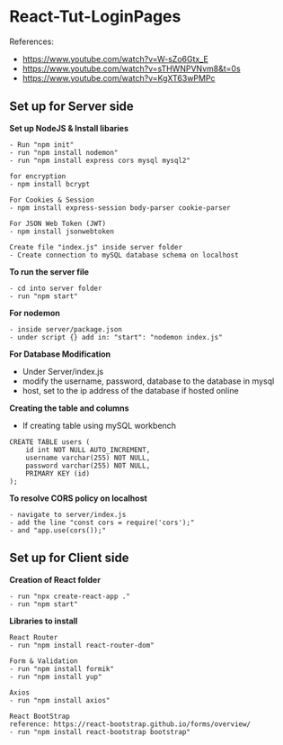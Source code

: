 # React-Tut-LoginPages
References: 
- https://www.youtube.com/watch?v=W-sZo6Gtx_E
- https://www.youtube.com/watch?v=sTHWNPVNvm8&t=0s
- https://www.youtube.com/watch?v=KgXT63wPMPc

## Set up for Server side
**Set up NodeJS & Install libaries**
```
- Run "npm init"
- run "npm install nodemon"
- run "npm install express cors mysql mysql2"

for encryption
- npm install bcrypt

For Cookies & Session
- npm install express-session body-parser cookie-parser

For JSON Web Token (JWT)
- npm install jsonwebtoken

Create file "index.js" inside server folder
- Create connection to mySQL database schema on localhost
```

**To run the server file**
```
- cd into server folder
- run "npm start"
```

**For nodemon**
```
- inside server/package.json
- under script {} add in: "start": "nodemon index.js"
```

**For Database Modification**
- Under Server/index.js
- modify the username, password, database to the database in mysql
- host, set to the ip address of the database if hosted online

**Creating the table and columns**
- If creating table using mySQL workbench
```
CREATE TABLE users (
    id int NOT NULL AUTO_INCREMENT,
    username varchar(255) NOT NULL,
    password varchar(255) NOT NULL,
    PRIMARY KEY (id)
);
```

**To resolve CORS policy on localhost**
```
- navigate to server/index.js
- add the line "const cors = require('cors');"
- and "app.use(cors());"
```

## Set up for Client side

**Creation of React folder**
```
- run "npx create-react-app ."
- run "npm start"
```

**Libraries to install**
```
React Router
- run "npm install react-router-dom"

Form & Validation
- run "npm install formik"
- run "npm install yup"

Axios
- run "npm install axios"

React BootStrap
reference: https://react-bootstrap.github.io/forms/overview/
- run "npm install react-bootstrap bootstrap"
```

